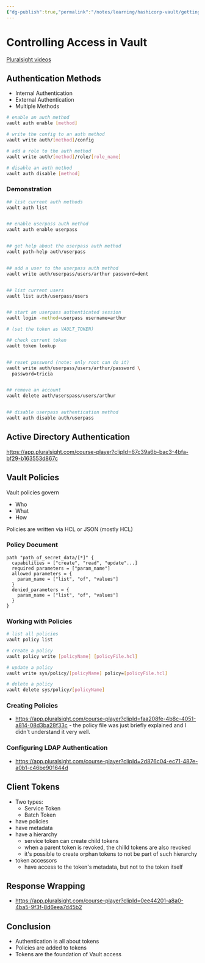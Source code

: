 ```yaml
---
{"dg-publish":true,"permalink":"/notes/learning/hashicorp-vault/getting-started-with-hashicorp-vault-pluralsight/04-controlling-access-in-vault/"}
---
```


# Controlling Access in Vault

[Pluralsight videos](https://app.pluralsight.com/course-player?clipId=f4efab6b-9543-4a8d-80c7-af7143ba5b4e)


## Authentication Methods

- Internal Authentication
- External Authentication
- Multiple Methods

```bash
# enable an auth method
vault auth enable [method]

# write the config to an auth method
vault write auth/[method]/config

# add a role to the auth method
vault write auth/[method]/role/[role_name]

# disable an auth method
vault auth disable [method]
```

### Demonstration

```bash
## list current auth methods
vault auth list


## enable userpass auth method
vault auth enable userpass


## get help about the userpass auth method
vault path-help auth/userpass


## add a user to the userpass auth method
vault write auth/userpass/users/arthur password=dent


## list current users
vault list auth/userpass/users


## start an userpass authenticated session
vault login -method=userpass username=arthur

# (set the token as VAULT_TOKEN)

## check current token
vault token lookup


## reset password (note: only root can do it)
vault write auth/userpass/users/arthur/password \
  password=tricia


## remove an account
vault delete auth/userspass/users/arthur


## disable userpass authentication method
vault auth disable auth/userpass
```


## Active Directory Authentication

<https://app.pluralsight.com/course-player?clipId=67c39a6b-bac3-4bfa-bf29-b163553d867c>

## Vault Policies

Vault policies govern

- Who
- What
- How

Policies are written via HCL or JSON (mostly HCL)

### Policy Document

```hcl
path "path_of_secret_data/[*]" {
  capabilities = ["create", "read", "update"...]
  required parameters = ["param_name"]
  allowed parameters = {
    param_name = ["list", "of", "values"]
  }
  denied_parameters = {
    param_name = ["list", "of", "values"]
  }
}
```


### Working with Policies

```bash
# list all policies
vault policy list

# create a policy
vault policy write [policyName] [policyFile.hcl]

# update a policy
vault write sys/policy/[policyName] policy=[policyFile.hcl]

# delete a policy
vault delete sys/policy/[policyName]
```


### Creating Policies

- <https://app.pluralsight.com/course-player?clipId=faa208fe-4b8c-4051-a814-08d3ba28f33c> - the policy file was just briefly explained and I didn't understand it very well.


### Configuring LDAP Authentication

- <https://app.pluralsight.com/course-player?clipId=2d876c04-ec71-487e-a0b1-c46be901644d>


## Client Tokens

- Two types:
    - Service Token
    - Batch Token
- have policies
- have metadata
- have a hierarchy
    - service token can create child tokens
    - when a parent token is revoked, the chilld tokens are also revoked
    - it's possible to create orphan tokens to not be part of such hierarchy
- token accessors
    - have access to the token's metadata, but not to the token itself


## Response Wrapping

- <https://app.pluralsight.com/course-player?clipId=0ee44201-a8a0-4ba5-9f3f-8d6eea7d45b2>


## Conclusion

- Authentication is all about tokens
- Policies are added to tokens
- Tokens are the foundation of Vault access

